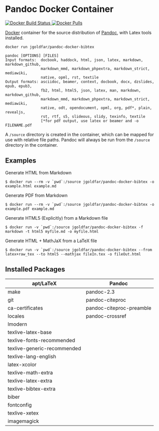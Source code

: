 # Pandoc Docker Container

[![Docker Build Status](https://img.shields.io/docker/build/jgoldfar/pandoc-docker-bibtex.svg) ![Docker Pulls](https://img.shields.io/docker/pulls/jgoldfar/pandoc-docker-bibtex.svg)](https://hub.docker.com/r/jgoldfar/pandoc-docker-bibtex/)

[Docker](https://www.docker.io/) container for the source distribution of [Pandoc](http://johnmacfarlane.net/pandoc), with Latex tools installed.

    docker run jgoldfar/pandoc-docker-bibtex

    pandoc [OPTIONS] [FILES]
    Input formats:  docbook, haddock, html, json, latex, markdown, markdown_github,
                    markdown_mmd, markdown_phpextra, markdown_strict, mediawiki,
                    native, opml, rst, textile
    Output formats: asciidoc, beamer, context, docbook, docx, dzslides, epub, epub3,
                    fb2, html, html5, json, latex, man, markdown, markdown_github,
                    markdown_mmd, markdown_phpextra, markdown_strict, mediawiki,
                    native, odt, opendocument, opml, org, pdf*, plain, revealjs,
                    rst, rtf, s5, slideous, slidy, texinfo, textile
                    [*for pdf output, use latex or beamer and -o FILENAME.pdf

A `/source` directory is created in the container, which can be mapped for use with relative file paths.
Pandoc will always be run from the `/source` directory in the container.

## Examples
Generate HTML from Markdown
```
$ docker run --rm -v `pwd`:/source jgoldfar/pandoc-docker-bibtex -o example.html example.md
```

Generate PDF from Markdown
```
$ docker run --rm -v `pwd`:/source jgoldfar/pandoc-docker-bibtex -o example.pdf example.md
```

Generate HTML5 (Explicitly) from a Markdown file
```
$ docker run -v `pwd`:/source jgoldfar/pandoc-docker-bibtex -f markdown -t html5 myfile.md -o myfile.html
```

Generate HTML + MathJaX from a LaTeX file
```
$ docker run -v `pwd`:/source jgoldfar/pandoc-docker-bibtex --from latex+raw_tex --to html5 --mathjax fileIn.tex -o fileOut.html
```

## Installed Packages

| apt/LaTeX                    | Pandoc                   |
| ---------------------------- | ------------------------ |
| make                         | pandoc-2.3               |
| git                          | pandoc-citeproc          |
| ca-certificates              | pandoc-citeproc-preamble |
| locales                      | pandoc-crossref          |
| lmodern                      |                          |
| texlive-latex-base           |                          |
| texlive-fonts-recommended    |                          |
| texlive-generic-recommended  |                          |
| texlive-lang-english         |                          |
| latex-xcolor                 |                          |
| texlive-math-extra           |                          |
| texlive-latex-extra          |                          |
| texlive-bibtex-extra         |                          |
| biber                        |                          |
| fontconfig                   |                          |
| texlive-xetex                |                          |
| imagemagick                  |                          |